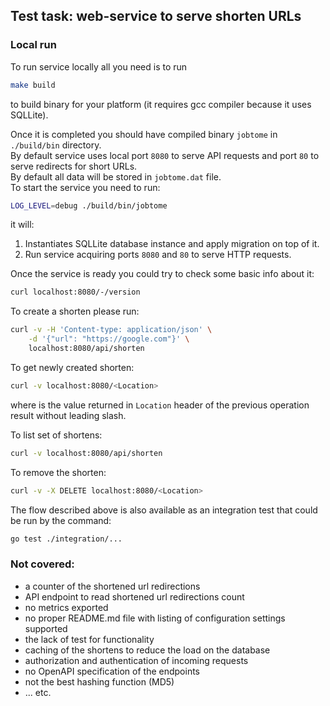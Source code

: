 ## Test task: web-service to serve shorten URLs

### Local run

To run service locally all you need is to run
```bash
make build
```
to build binary for your platform (it requires gcc compiler because it uses SQLLite).  

Once it is completed you should have compiled binary `jobtome` in `./build/bin` directory.  
By default service uses local port `8080` to serve API requests and port `80` to serve redirects for short URLs.  
By default all data will be stored in `jobtome.dat` file.  
To start the service you need to run:
```bash
LOG_LEVEL=debug ./build/bin/jobtome
```
it will:
1. Instantiates SQLLite database instance and apply migration on top of it.
1. Run service acquiring ports `8080` and `80` to serve HTTP requests.

Once the service is ready you could try to check some basic info about it:
```bash
curl localhost:8080/-/version
```

To create a shorten please run:
```bash
curl -v -H 'Content-type: application/json' \
    -d '{"url": "https://google.com"}' \
    localhost:8080/api/shorten
```

To get newly created shorten:
```bash
curl -v localhost:8080/<Location>
```
where <Location> is the value returned in `Location` header of the previous operation result without leading slash.

To list set of shortens:
```bash
curl -v localhost:8080/api/shorten
```

To remove the shorten:
```bash
curl -v -X DELETE localhost:8080/<Location>
```

The flow described above is also available as an integration test that could be run by the command:
```bash
go test ./integration/...
```

### Not covered:

- a counter of the shortened url redirections
- API endpoint to read shortened url redirections count
- no metrics exported
- no proper README.md file with listing of configuration settings supported
- the lack of test for functionality
- caching of the shortens to reduce the load on the database
- authorization and authentication of incoming requests
- no OpenAPI specification of the endpoints
- not the best hashing function (MD5)
- ... etc.
